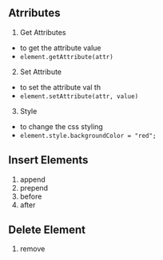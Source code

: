 ## Atrributes
1. Get Attributes
- to get the attribute value 
- `element.getAttribute(attr)`
2. Set Attribute
- to set the attribute val th
- `element.setAttribute(attr, value)`
3. Style
- to change the css styling
- `element.style.backgroundColor = "red";`

## Insert Elements
1. append
2. prepend
3. before
4. after

## Delete Element
1. remove
